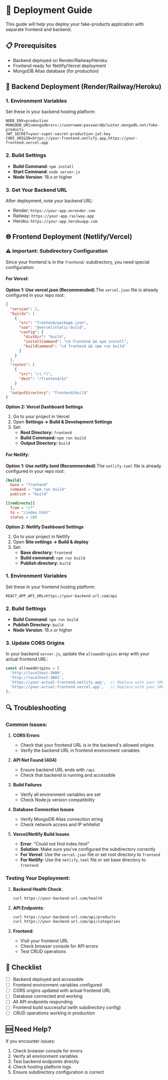 # 🚀 Deployment Guide

This guide will help you deploy your fake-products application with separate frontend and backend.

## 📋 Prerequisites

- Backend deployed on Render/Railway/Heroku
- Frontend ready for Netlify/Vercel deployment
- MongoDB Atlas database (for production)

## 🔧 Backend Deployment (Render/Railway/Heroku)

### 1. Environment Variables
Set these in your backend hosting platform:

```env
NODE_ENV=production
MONGODB_URI=mongodb+srv://username:password@cluster.mongodb.net/fake-products
JWT_SECRET=your-super-secret-production-jwt-key
CORS_ORIGIN=https://your-frontend.netlify.app,https://your-frontend.vercel.app
```

### 2. Build Settings
- **Build Command**: `npm install`
- **Start Command**: `node server.js`
- **Node Version**: 18.x or higher

### 3. Get Your Backend URL
After deployment, note your backend URL:
- Render: `https://your-app.onrender.com`
- Railway: `https://your-app.railway.app`
- Heroku: `https://your-app.herokuapp.com`

## 🌐 Frontend Deployment (Netlify/Vercel)

### ⚠️ Important: Subdirectory Configuration

Since your frontend is in the `frontend/` subdirectory, you need special configuration:

#### **For Vercel:**

**Option 1: Use vercel.json (Recommended)**
The `vercel.json` file is already configured in your repo root:

```json
{
  "version": 2,
  "builds": [
    {
      "src": "frontend/package.json",
      "use": "@vercel/static-build",
      "config": { 
        "distDir": "build",
        "installCommand": "cd frontend && npm install",
        "buildCommand": "cd frontend && npm run build"
      }
    }
  ],
  "routes": [
    { 
      "src": "/(.*)", 
      "dest": "/frontend/$1" 
    }
  ],
  "outputDirectory": "frontend/build"
}
```

**Option 2: Vercel Dashboard Settings**
1. Go to your project in Vercel
2. Open **Settings → Build & Development Settings**
3. Set:
   - **Root Directory:** `frontend`
   - **Build Command:** `npm run build`
   - **Output Directory:** `build`

#### **For Netlify:**

**Option 1: Use netlify.toml (Recommended)**
The `netlify.toml` file is already configured in your repo root:

```toml
[build]
  base = "frontend"
  command = "npm run build"
  publish = "build"

[[redirects]]
  from = "/*"
  to = "/index.html"
  status = 200
```

**Option 2: Netlify Dashboard Settings**
1. Go to your project in Netlify
2. Open **Site settings → Build & deploy**
3. Set:
   - **Base directory:** `frontend`
   - **Build command:** `npm run build`
   - **Publish directory:** `build`

### 1. Environment Variables
Set these in your frontend hosting platform:

```env
REACT_APP_API_URL=https://your-backend-url.com/api
```

### 2. Build Settings
- **Build Command**: `npm run build`
- **Publish Directory**: `build`
- **Node Version**: 18.x or higher

### 3. Update CORS Origins
In your backend `server.js`, update the `allowedOrigins` array with your actual frontend URL:

```javascript
const allowedOrigins = [
  'http://localhost:3000',
  'http://localhost:3001',
  'https://your-actual-frontend.netlify.app',  // Replace with your URL
  'https://your-actual-frontend.vercel.app',   // Replace with your URL
];
```

## 🔍 Troubleshooting

### Common Issues:

1. **CORS Errors**
   - Check that your frontend URL is in the backend's allowed origins
   - Verify the backend URL in frontend environment variables

2. **API Not Found (404)**
   - Ensure backend URL ends with `/api`
   - Check that backend is running and accessible

3. **Build Failures**
   - Verify all environment variables are set
   - Check Node.js version compatibility

4. **Database Connection Issues**
   - Verify MongoDB Atlas connection string
   - Check network access and IP whitelist

5. **Vercel/Netlify Build Issues**
   - **Error**: "Could not find index.html"
   - **Solution**: Make sure you've configured the subdirectory correctly
   - **For Vercel**: Use the `vercel.json` file or set root directory to `frontend`
   - **For Netlify**: Use the `netlify.toml` file or set base directory to `frontend`

### Testing Your Deployment:

1. **Backend Health Check**:
   ```bash
   curl https://your-backend-url.com/health
   ```

2. **API Endpoints**:
   ```bash
   curl https://your-backend-url.com/api/products
   curl https://your-backend-url.com/api/categories
   ```

3. **Frontend**:
   - Visit your frontend URL
   - Check browser console for API errors
   - Test CRUD operations

## 📝 Checklist

- [ ] Backend deployed and accessible
- [ ] Frontend environment variables configured
- [ ] CORS origins updated with actual frontend URL
- [ ] Database connected and working
- [ ] All API endpoints responding
- [ ] Frontend build successful (with subdirectory config)
- [ ] CRUD operations working in production

## 🆘 Need Help?

If you encounter issues:
1. Check browser console for errors
2. Verify all environment variables
3. Test backend endpoints directly
4. Check hosting platform logs
5. Ensure subdirectory configuration is correct
